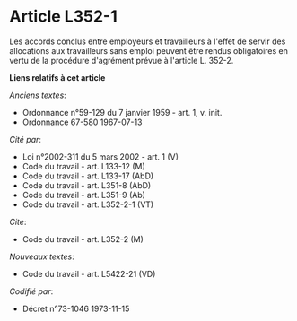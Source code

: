 # Article L352-1

Les accords conclus entre employeurs et travailleurs à l'effet de servir des allocations aux travailleurs sans emploi peuvent
être rendus obligatoires en vertu de la procédure d'agrément prévue à l'article L. 352-2.

**Liens relatifs à cet article**

_Anciens textes_:

  - Ordonnance n°59-129 du 7 janvier 1959 - art. 1, v. init.
  - Ordonnance 67-580 1967-07-13

_Cité par_:

  - Loi n°2002-311 du 5 mars 2002 - art. 1 (V)
  - Code du travail - art. L133-12 (M)
  - Code du travail - art. L133-17 (AbD)
  - Code du travail - art. L351-8 (AbD)
  - Code du travail - art. L351-9 (Ab)
  - Code du travail - art. L352-2-1 (VT)

_Cite_:

  - Code du travail - art. L352-2 (M)

_Nouveaux textes_:

  - Code du travail - art. L5422-21 (VD)

_Codifié par_:

  - Décret n°73-1046 1973-11-15
